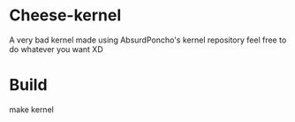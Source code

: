 # Cheese-kernel
A very bad kernel made using AbsurdPoncho's kernel repository 
feel free to do whatever you want XD

# Build
make kernel
